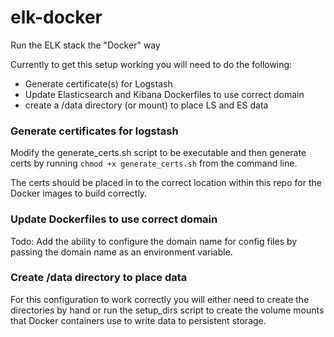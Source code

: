 # elk-docker
Run the ELK stack the "Docker" way

Currently to get this setup working you will need to do the following:

 * Generate certificate(s) for Logstash
 * Update Elasticsearch and Kibana Dockerfiles to use correct domain
 * create a /data directory (or mount) to place LS and ES data


### Generate certificates for logstash

Modify the generate_certs.sh script to be executable and then generate certs by running `chmod +x generate_certs.sh` from the command line.

The certs should be placed in to the correct location within this repo for the Docker images to build correctly.

### Update Dockerfiles to use correct domain

Todo: Add the ability to configure the domain name for config files by passing the domain name as an environment variable.

### Create /data directory to place data

For this configuration to work correctly you will either need to create the directories by hand or run the setup_dirs script to create the volume mounts that Docker containers use to write data to persistent storage.
